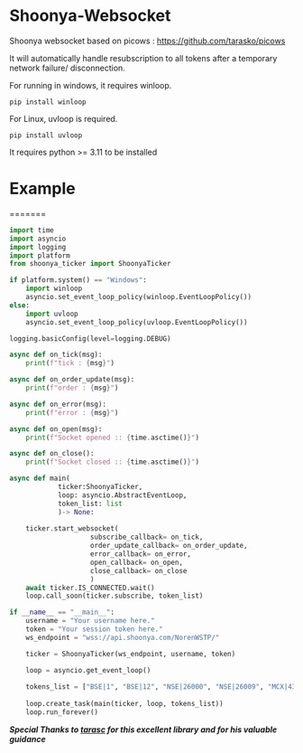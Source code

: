 # Shoonya-Websocket
Shoonya websocket based on picows : https://github.com/tarasko/picows

It will automatically handle resubscription to all tokens after a temporary network failure/ disconnection.

For running in windows, it requires winloop.

```
pip install winloop
```

For Linux, uvloop is required.
```
pip install uvloop
```

It requires python >= 3.11 to be installed

# Example 
=======
```python
import time
import asyncio
import logging
import platform
from shoonya_ticker import ShoonyaTicker

if platform.system() == "Windows":
    import winloop
    asyncio.set_event_loop_policy(winloop.EventLoopPolicy())
else:
    import uvloop
    asyncio.set_event_loop_policy(uvloop.EventLoopPolicy())

logging.basicConfig(level=logging.DEBUG)

async def on_tick(msg):
    print(f"tick : {msg}")

async def on_order_update(msg):
    print(f"order : {msg}")

async def on_error(msg):
    print(f"error : {msg}")

async def on_open(msg):
    print(f"Socket opened :: {time.asctime()}")

async def on_close():
    print(f"Socket closed :: {time.asctime()}")

async def main(
            ticker:ShoonyaTicker,
            loop: asyncio.AbstractEventLoop,
            token_list: list
            )-> None:
    
    ticker.start_websocket(
                    subscribe_callback= on_tick,
                    order_update_callback= on_order_update,
                    error_callback= on_error,
                    open_callback= on_open,
                    close_callback= on_close
                    )
    await ticker.IS_CONNECTED.wait()
    loop.call_soon(ticker.subscribe, token_list)

if __name__ == "__main__":
    username = "Your username here."
    token = "Your session token here."
    ws_endpoint = "wss://api.shoonya.com/NorenWSTP/"

    ticker = ShoonyaTicker(ws_endpoint, username, token)

    loop = asyncio.get_event_loop()
    
    tokens_list = ["BSE|1", "BSE|12", "NSE|26000", "NSE|26009", "MCX|430106", "MCX|430107"]
    
    loop.create_task(main(ticker, loop, tokens_list))
    loop.run_forever()

```

**_Special Thanks to [tarasc](https://github.com/tarasko) for this excellent library and for his valuable guidance_** 
